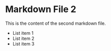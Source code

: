# Markdown File 2

This is the content of the second markdown file.

- List item 1
- List item 2
- List item 3
